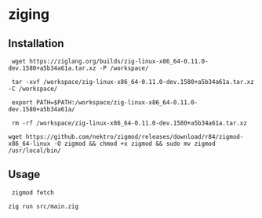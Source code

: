 # ziging

## Installation

``` wget https://ziglang.org/builds/zig-linux-x86_64-0.11.0-dev.1580+a5b34a61a.tar.xz -P /workspace/```

``` tar -xvf /workspace/zig-linux-x86_64-0.11.0-dev.1580+a5b34a61a.tar.xz -C /workspace/```

``` export PATH=$PATH:/workspace/zig-linux-x86_64-0.11.0-dev.1580+a5b34a61a/```

``` rm -rf /workspace/zig-linux-x86_64-0.11.0-dev.1580+a5b34a61a.tar.xz```

```wget https://github.com/nektro/zigmod/releases/download/r84/zigmod-x86_64-linux -O zigmod && chmod +x zigmod && sudo mv zigmod /usr/local/bin/ ```

## Usage
``` zigmod fetch```

```zig run src/main.zig```
